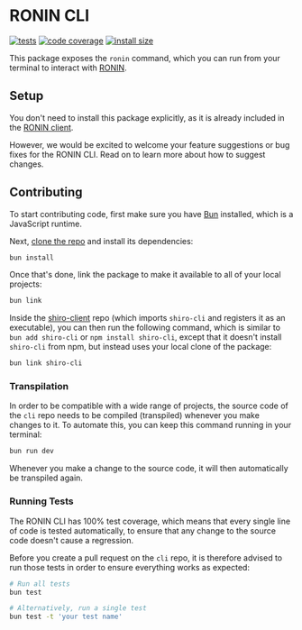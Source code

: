 # RONIN CLI

[![tests](https://img.shields.io/github/actions/workflow/status/ronin-co/cli/validate.yml?label=tests)](https://github.com/ronin-co/cli/actions/workflows/validate.yml)
[![code coverage](https://img.shields.io/codecov/c/github/ronin-co/cli)](https://codecov.io/github/ronin-co/cli)
[![install size](https://packagephobia.com/badge?p=shiro-cli)](https://packagephobia.com/result?p=shiro-cli)

This package exposes the `ronin` command, which you can run from your terminal to interact with [RONIN](https://ronin.co).

## Setup

You don't need to install this package explicitly, as it is already included in the [RONIN client](https://github.com/ronin-co/client).

However, we would be excited to welcome your feature suggestions or bug fixes for the RONIN CLI. Read on to learn more about how to suggest changes.

## Contributing

To start contributing code, first make sure you have [Bun](https://bun.sh) installed, which is a JavaScript runtime.

Next, [clone the repo](https://docs.github.com/en/repositories/creating-and-managing-repositories/cloning-a-repository) and install its dependencies:

```bash
bun install
```

Once that's done, link the package to make it available to all of your local projects:

```bash
bun link
```

Inside the [shiro-client](https://github.com/ronin-co/client) repo (which imports `shiro-cli` and registers it as an executable), you can then run the following command, which is similar to `bun add shiro-cli` or `npm install shiro-cli`, except that it doesn't install `shiro-cli` from npm, but instead uses your local clone of the package:

```bash
bun link shiro-cli
```

### Transpilation

In order to be compatible with a wide range of projects, the source code of the `cli` repo needs to be compiled (transpiled) whenever you make changes to it. To automate this, you can keep this command running in your terminal:

```bash
bun run dev
```

Whenever you make a change to the source code, it will then automatically be transpiled again.

### Running Tests

The RONIN CLI has 100% test coverage, which means that every single line of code is tested automatically, to ensure that any change to the source code doesn't cause a regression.

Before you create a pull request on the `cli` repo, it is therefore advised to run those tests in order to ensure everything works as expected:

```bash
# Run all tests
bun test

# Alternatively, run a single test
bun test -t 'your test name'
```

